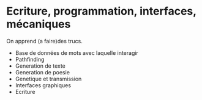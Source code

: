 # Ecriture, programmation, interfaces, mécaniques
On apprend (a faire)des trucs.
- Base de données de mots avec laquelle interagir
- Pathfinding
- Generation de texte
- Generation de poesie
- Genetique et transmission
- Interfaces graphiques
- Ecriture
